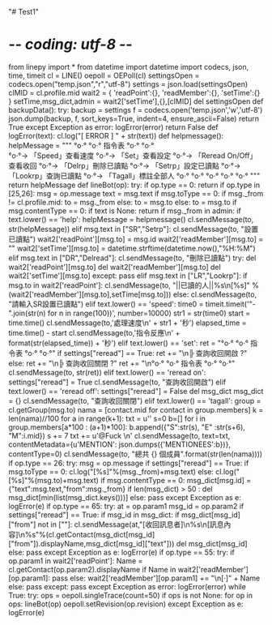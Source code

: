 "# Test1" 
# -*- coding: utf-8 -*-
from linepy import *
from datetime import datetime
import codecs, json, time, timeit
cl = LINE()
oepoll = OEPoll(cl)
settingsOpen = codecs.open("temp.json","r","utf-8")
settings = json.load(settingsOpen)
clMID = cl.profile.mid
wait2 = {
    'readPoint':{},
    'readMember':{},
    'setTime':{}
}
setTime,msg_dict,admin = wait2['setTime'],{},[clMID]
del settingsOpen
def backupData():
    try:
        backup = settings
        f = codecs.open('temp.json','w','utf-8')
        json.dump(backup, f, sort_keys=True, indent=4, ensure_ascii=False)
        return True
    except Exception as error:
        logError(error)
        return False
def logError(text):
    cl.log("[ ERROR ] " + str(text))
def helpmessage():
    helpMessage = """
°o‧°  °o‧° 指令表 °o‧° °o‧°  
°o‧°→ 「Speed」查看速度
°o‧°→ 「Set」查看設定
°o‧°→ 「Reread On/Off」查看收回
°o‧°→ 「Delrp」刪除已讀點
°o‧°→ 「Setrp」設定已讀點
°o‧°→ 「Lookrp」查詢已讀點
°o‧°→ 「Tagall」標註全部人
°o‧°  °o‧°  °o‧° °o‧° °o‧° 
"""
    return helpMessage
def lineBot(op):
    try:
        if op.type == 0:
            return
        if op.type in [25,26]:
            msg = op.message
            text = msg.text
            if msg.toType == 0:
                if msg._from != cl.profile.mid:
                    to = msg._from
                else:
                    to = msg.to
            else:
                to = msg.to
            if msg.contentType == 0:
                if text is None:
                    return
            if msg._from in admin:
                if text.lower() == 'help':
                    helpMessage = helpmessage()
                    cl.sendMessage(to, str(helpMessage))
                elif msg.text in ["SR","Setrp"]:
                    cl.sendMessage(to, "設置已讀點")
                    wait2['readPoint'][msg.to] = msg.id
                    wait2['readMember'][msg.to] = ""
                    wait2['setTime'][msg.to] = datetime.strftime(datetime.now(),"%H:%M")
                elif msg.text in ["DR","Delread"]:
                    cl.sendMessage(to, "刪除已讀點")
                    try:
                        del wait2['readPoint'][msg.to]
                        del wait2['readMember'][msg.to]
                        del wait2['setTime'][msg.to]
                    except:
                        pass
                elif msg.text in ["LR","Lookrp"]:
                    if msg.to in wait2['readPoint']:
                        cl.sendMessage(to, "||已讀的人||%s\n[%s]" % (wait2['readMember'][msg.to],setTime[msg.to]))
                    else:
                        cl.sendMessage(to, "請輸入SR設置已讀點")
                elif text.lower() == 'speed':
                    time0 = timeit.timeit('"-".join(str(n) for n in range(100))', number=10000)
                    str1 = str(time0)
                    start = time.time()
                    cl.sendMessage(to,'處理速度\n' + str1 + '秒')
                    elapsed_time = time.time() - start
                    cl.sendMessage(to,'指令反應\n' + format(str(elapsed_time)) + '秒')
                elif text.lower() == 'set':
                    ret = "°o‧°  °o‧° 指令表 °o‧° °o‧°"
                    if settings["reread"] == True: ret += "\n╠ 查詢收回開啟 ?"
                    else: ret += "\n╠ 查詢收回關閉 ?"
                    ret += "\n°o‧°  °o‧° 指令表 °o‧° °o‧°"
                    cl.sendMessage(to, str(ret))
                elif text.lower() == 'reread on':
                    settings["reread"] = True
                    cl.sendMessage(to, "查詢收回開啟")
                elif text.lower() == 'reread off':
                    settings["reread"] = False
                    del msg_dict
                    msg_dict = {}
                    cl.sendMessage(to, "查詢收回關閉")
                elif text.lower() == 'tagall':
                    group = cl.getGroup(msg.to)
                    nama = [contact.mid for contact in group.members]
                    k = len(nama)//100
                    for a in range(k+1):
                        txt = u''
                        s=0
                        b=[]
                        for i in group.members[a*100 : (a+1)*100]:
                            b.append({"S":str(s), "E" :str(s+6), "M":i.mid})
                            s += 7
                            txt += u'@Fuck \n'
                        cl.sendMessage(to, text=txt, contentMetadata={u'MENTION': json.dumps({'MENTIONEES':b})}, contentType=0)
                        cl.sendMessage(to, "總共 {} 個成員".format(str(len(nama))))
        if op.type == 26:
            try:
                msg = op.message
                if settings["reread"] == True:
                    if msg.toType == 0:
                        cl.log("[%s]"%(msg._from)+msg.text)
                    else:
                        cl.log("[%s]"%(msg.to)+msg.text)
                    if msg.contentType == 0:
                        msg_dict[msg.id] = {"text":msg.text,"from":msg._from}
                    if len(msg_dict) > 50 :
                        del msg_dict[min(list(msg_dict.keys()))]
                else:
                    pass
            except Exception as e:
                logError(e)
        if op.type == 65:
            try:
                at = op.param1
                msg_id = op.param2
                if settings["reread"] == True:
                    if msg_id in msg_dict:
                        if msg_dict[msg_id]["from"] not in [""]:
                            cl.sendMessage(at,"[收回訊息者]\n%s\n[訊息內容]\n%s"%(cl.getContact(msg_dict[msg_id]["from"]).displayName,msg_dict[msg_id]["text"]))
                        del msg_dict[msg_id]
                else:
                    pass
            except Exception as e:
                logError(e)
        if op.type == 55:
            try:
                if op.param1 in wait2['readPoint']:
                    Name = cl.getContact(op.param2).displayName
                    if Name in wait2['readMember'][op.param1]:
                        pass
                    else:
                        wait2['readMember'][op.param1] += "\n[‧]" + Name
                else:
                    pass
            except:
                pass
    except Exception as error:
        logError(error)
while True:
    try:
        ops = oepoll.singleTrace(count=50)
        if ops is not None:
            for op in ops:
                lineBot(op)
                oepoll.setRevision(op.revision)
    except Exception as e:
        logError(e)

